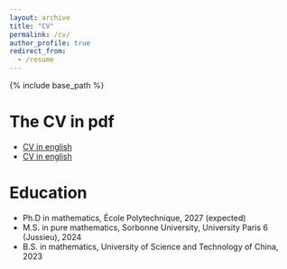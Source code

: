 ```yaml
---
layout: archive
title: "CV"
permalink: /cv/
author_profile: true
redirect_from:
  - /resume
---
```


{% include base_path %}

The CV in pdf
======
* [CV in english](https://xiaoli-cn.github.io/files/CVenglish)
* [CV in english](https://xiaoli-cn.github.io/files/CVenglish)

Education
======
* Ph.D in mathematics, École Polytechnique, 2027 (expected)
* M.S. in pure mathematics, Sorbonne University, University Paris 6 (Jussieu), 2024
* B.S. in mathematics, University of Science and Technology of China, 2023
